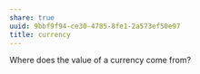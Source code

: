 ```yaml
---
share: true
uuid: 9bbf9f94-ce30-4785-8fe1-2a573ef50e97
title: currency
---
```

Where does the value of a currency come from?